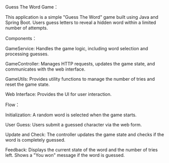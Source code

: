 Guess The Word Game：

This application is a simple "Guess The Word" game built using Java and Spring Boot. Users guess letters to reveal a hidden word within a limited number of attempts.




Components：

GameService: Handles the game logic, including word selection and processing guesses.

GameController: Manages HTTP requests, updates the game state, and communicates with the web interface.

GameUtils: Provides utility functions to manage the number of tries and reset the game state.

Web Interface: Provides the UI for user interaction.





Flow：

Initialization: A random word is selected when the game starts.

User Guess: Users submit a guessed character via the web form.

Update and Check: The controller updates the game state and checks if the word is completely guessed.

Feedback: Displays the current state of the word and the number of tries left. Shows a "You won" message if the word is guessed.
